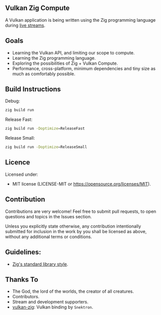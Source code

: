 ## Vulkan Zig Compute
A Vulkan application is being written using the Zig programming language during [live streams](https://www.youtube.com/watch?v=DPe4SxsUWyo&list=PLlKj-4rp1Gz1EtCLU6knyGlqEoGScy-rA&index=4&ab_channel=Codotaku).
## Goals
- Learning the Vulkan API, and limiting our scope to compute.
- Learning the Zig programming language.
- Exploring the possibilities of Zig + Vulkan Compute.
- Performance, cross-platform, minimum dependencies and tiny size as much as comfortably possible.
## Build Instructions
Debug:
```sh
zig build run
```
Release Fast:
```sh
zig build run -Doptimize=ReleaseFast
```
Release Small:
```sh
zig build run -Doptimize=ReleaseSmall
```
## Licence
Licensed under:
- MIT license (LICENSE-MIT or https://opensource.org/licenses/MIT).

## Contribution
Contributions are very welcome! Feel free to submit pull requests, to open questions and topics in the Issues section.

Unless you explicitly state otherwise, any contribution intentionally submitted for inclusion in the work by you shall be licensed as above, without any additional terms or conditions.
## Guidelines:
- [Zig's standard library style](https://ziglang.org/documentation/master/#Style-Guide).
## Thanks To
- The God, the lord of the worlds, the creator of all creatures.
- Contributors.
- Stream and development supporters.
- [vulkan-zig](https://github.com/Snektron/vulkan-zig): Vulkan binding by `Snektron`.
